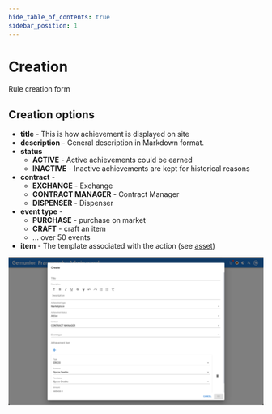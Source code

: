 ```yaml
---
hide_table_of_contents: true
sidebar_position: 1
---
```


# Creation

Rule creation form

## Creation options

- **title** - This is how achievement is displayed on site
- **description** - General description in Markdown format.
- **status**
    - **ACTIVE** - Active achievements could be earned
    - **INACTIVE** - Inactive achievements are kept for historical reasons
- **contract** -
  - **EXCHANGE** - Exchange
  - **CONTRACT MANAGER** - Contract Manager
  - **DISPENSER** - Dispenser
- **event type** -
    - **PURCHASE** - purchase on market
    - **CRAFT** - craft an item
    - ... over 50 events
- **item** - The template associated with the action  (see [asset](/admin/miscellaneous/asset/))


![Achievement rule create dialog](/img/admin/mechanics-meta/achievements/rule_create_dialog.png)
